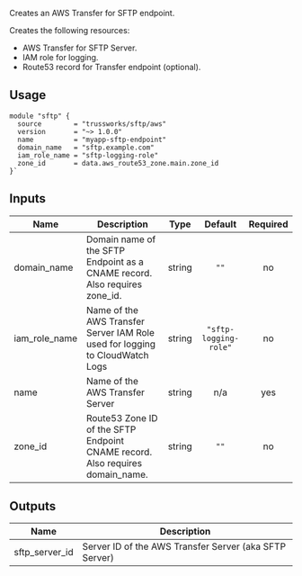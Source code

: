 Creates an AWS Transfer for SFTP endpoint.

Creates the following resources:

* AWS Transfer for SFTP Server.
* IAM role for logging.
* Route53 record for Transfer endpoint (optional).

## Usage

```hcl
module "sftp" {
  source        = "trussworks/sftp/aws"
  version       = "~> 1.0.0"
  name          = "myapp-sftp-endpoint"
  domain_name   = "sftp.example.com"
  iam_role_name = "sftp-logging-role"
  zone_id       = data.aws_route53_zone.main.zone_id
}`
```

<!-- BEGINNING OF PRE-COMMIT-TERRAFORM DOCS HOOK -->
## Inputs

| Name | Description | Type | Default | Required |
|------|-------------|:----:|:-----:|:-----:|
| domain\_name | Domain name of the SFTP Endpoint as a CNAME record.  Also requires zone_id. | string | `""` | no |
| iam\_role\_name | Name of the AWS Transfer Server IAM Role used for logging to CloudWatch Logs | string | `"sftp-logging-role"` | no |
| name | Name of the AWS Transfer Server | string | n/a | yes |
| zone\_id | Route53 Zone ID of the SFTP Endpoint CNAME record.  Also requires domain_name. | string | `""` | no |

## Outputs

| Name | Description |
|------|-------------|
| sftp\_server\_id | Server ID of the AWS Transfer Server (aka SFTP Server) |

<!-- END OF PRE-COMMIT-TERRAFORM DOCS HOOK -->
